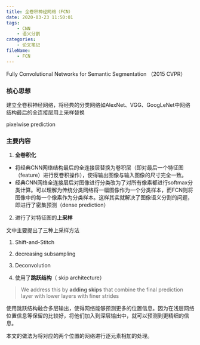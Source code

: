 ```yaml
---
title: 全卷积神经网络（FCN）
date: 2020-03-23 11:50:01
tags:
	- CNN
	- 语义分割
categories:
	- 论文笔记
fileName:	
	- FCN
---
```


Fully Convolutional Networks for Semantic Segmentation	（2015 CVPR）

### 核心思想

建立全卷积神经网络，将经典的分类网络如AlexNet、VGG、GoogLeNet中网络结构最后的全连接层用上采样替换

pixelwise prediction





### 主要内容

1. **全卷积化**

* 将经典CNN网络结构最后的全连接层替换为卷积层（即对最后一个特征图（feature）进行反卷积操作），使得输出图像与输入图像的尺寸完全一致。
* 经典CNN网络全连接层后对图像进行分类改为了对所有像素都进行softmax分类计算。可以理解为传统分类网络将一幅图像作为一个分类样本，而FCN则将图像中的每一个像素作为分类样本。这样其实就解决了图像语义分割的问题，即进行了密集预测（dense prediction）



2. 进行了对特征图的**上采样**

文中主要提出了三种上采样方法

1. Shift-and-Stitch
2. decreasing subsampling
3. Deconvolution



3. 使用了**跳跃结构**（ skip architecture）

> We address this by **adding skips** that combine the final prediction layer with lower layers with finer strides

使用跳跃结构融合多层输出，使得网络能够预测更多的位置信息。因为在浅层网络位置信息等保留的比较好，将他们加入到深层输出中，就可以预测到更精细的信息。

本文的做法为将对应的两个位置的网络进行逐元素相加的处理。